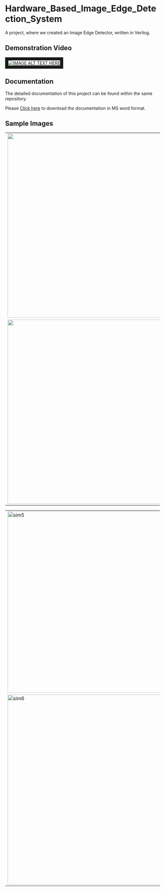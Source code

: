# Hardware_Based_Image_Edge_Detection_System
A project, where we created an Image Edge Detector, written in Verilog. 

<h2>Demonstration Video</h2>
<a href="https://www.youtube.com/watch?feature=player_embedded&v=yZlG9sK8udQ
" target="_blank"><img src="https://github.com/user-attachments/assets/bc73b075-2648-4a49-930f-69d9903ad229" 
alt="IMAGE ALT TEXT HERE" border="10" /></a>

<h2>Documentation</h2>
<p>The detailed documentation of this project can be found within the same repository.</p>
<p>Please <a href="https://github.com/Jayakrishnan-Menon/Hardware_Based_Image_Edge_Detection_System/raw/refs/heads/main/FPGA-Based%20Edge%20Detection%20System%20using%20Sobel%20Operator.docx" target="_blank" rel="noopener noreferrer">Click here</a> to download the documentation in MS word format.</p>

<h2>Sample Images</h2>
<table>
  <tr>
    <td><img width='600' src="https://github.com/user-attachments/assets/8ada0c49-d942-47ad-9cee-9701b6c2ba30"></td>
    <td><img width='600' src="https://github.com/user-attachments/assets/a6c517ed-5259-40f1-93b8-295e1ebb8a1d"></td>
  </tr>
  <tr>
    <td><img width='600' src="https://github.com/user-attachments/assets/a4d8b7ee-e16e-485a-9e2b-5520fece3837"></td>
    <td><img width='600' src="https://github.com/user-attachments/assets/b8364c55-f940-41e3-a935-1a368f3df3cc"></td>
  </tr>
</table>

<table>
  <tr>
    <td><img width="1284" height="591" alt="sim5" src="https://github.com/user-attachments/assets/061a4861-9d6a-4f6f-b0ab-e72aa8136da0" /></td>
  </tr>
  <tr>
    <td><img width="1337" height="618" alt="sim6" src="https://github.com/user-attachments/assets/0816bead-b245-4987-b616-86d2367a3998" /></td>
  </tr>
</table>

